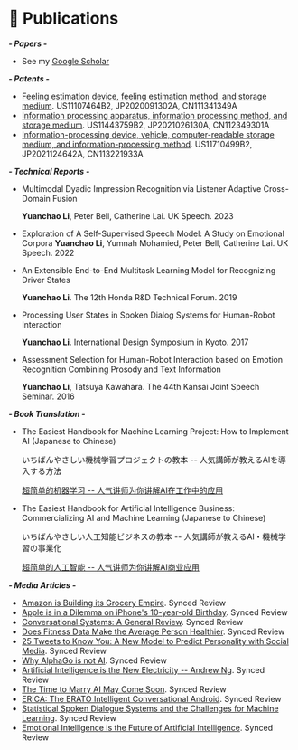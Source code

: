 # 📝 Publications

***- Papers -***
- See my [Google Scholar](https://scholar.google.com/citations?hl=en&user=WYSrzUsAAAAJ&view_op=list_works&sortby=pubdate)

***- Patents -***
- [Feeling estimation device, feeling estimation method, and storage medium](https://patents.google.com/patent/US11107464B2/en). US11107464B2, JP2020091302A, CN111341349A
- [Information processing apparatus, information processing method, and storage medium](https://patents.google.com/patent/US11443759B2/en). US11443759B2, JP2021026130A, CN112349301A
- [Information-processing device, vehicle, computer-readable storage medium, and information-processing method](https://patents.google.com/patent/US11710499B2/en). US11710499B2, JP2021124642A, CN113221933A

***- Technical Reports -***
- Multimodal Dyadic Impression Recognition via Listener Adaptive Cross-Domain Fusion

  **Yuanchao Li**, Peter Bell, Catherine Lai. UK Speech. 2023

- Exploration of A Self-Supervised Speech Model: A Study on Emotional Corpora
  **Yuanchao Li**, Yumnah Mohamied, Peter Bell, Catherine Lai. UK Speech. 2022

- An Extensible End-to-End Multitask Learning Model for Recognizing Driver States

  **Yuanchao Li**. The 12th Honda R&D Technical Forum. 2019

- Processing User States in Spoken Dialog Systems for Human-Robot Interaction
  
  **Yuanchao Li**. International Design Symposium in Kyoto. 2017

- Assessment Selection for Human-Robot Interaction based on Emotion Recognition Combining Prosody and Text Information
  
  **Yuanchao Li**, Tatsuya Kawahara. The 44th Kansai Joint Speech Seminar. 2016

***- Book Translation -***
- The Easiest Handbook for Machine Learning Project: How to Implement AI (Japanese to Chinese)

  いちばんやさしい機械学習プロジェクトの教本 -- 人気講師が教えるAIを導入する方法

  [超简单的机器学习 -- 人气讲师为你讲解AI在工作中的应用](https://item.jd.com/13218999.html)

- The Easiest Handbook for Artificial Intelligence Business: Commercializing AI and Machine Learning (Japanese to Chinese)

  いちばんやさしい人工知能ビジネスの教本 -- 人気講師が教えるAI・機械学習の事業化

  [超简单的人工智能 -- 人气讲师为你讲解AI商业应用](https://item.jd.com/13268339.html)

***- Media Articles -***

- [Amazon is Building its Grocery Empire](https://syncedreview.com/2017/07/25/amazon-is-building-its-grocery-empire/). Synced Review
- [Apple is in a Dilemma on iPhone's 10-year-old Birthday](https://syncedreview.com/2017/07/20/apple-is-in-a-dilemma-on-iphones-10-year-old-birthday/). Synced Review
- [Conversational Systems: A General Review](https://syncedreview.com/2017/06/27/conversational-systems-a-general-review/). Synced Review
- [Does Fitness Data Make the Average Person Healthier](https://syncedreview.com/2017/06/09/does-fitness-data-make-the-average-person-healthier/). Synced Review
- [25 Tweets to Know You: A New Model to Predict Personality with Social Media](https://syncedreview.com/2017/05/30/25-tweets-to-know-you-a-new-model-to-predict-personality-with-social-media/). Synced Review
- [Why AlphaGo is not AI](https://syncedreview.com/2017/05/12/why-alphago-is-not-ai/). Synced Review
- [Artificial Intelligence is the New Electricity -- Andrew Ng](https://syncedreview.com/2017/04/28/artificial-intelligence-is-the-new-electricity-andrew-ng/). Synced Review
- [The Time to Marry AI May Come Soon](https://syncedreview.com/2017/04/27/the-time-to-marry-ai-may-come-soon/). Synced Review
- [ERICA: The ERATO Intelligent Conversational Android](https://syncedreview.com/2017/03/24/erica-the-erato-intelligent-conversational-android/). Synced Review
- [Statistical Spoken Dialogue Systems and the Challenges for Machine Learning](https://syncedreview.com/2017/03/15/statistical-spoken-dialogue-systems-and-the-challenges-for-machine-learning/). Synced Review
- [Emotional Intelligence is the Future of Artificial Intelligence](https://syncedreview.com/2017/03/14/emotional-intelligence-is-the-future-of-artificial-intelligence/). Synced Review